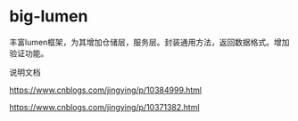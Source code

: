# big-lumen
丰富lumen框架，为其增加仓储层，服务层。封装通用方法，返回数据格式。增加验证功能。

说明文档

https://www.cnblogs.com/jingying/p/10384999.html

https://www.cnblogs.com/jingying/p/10371382.html

